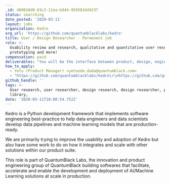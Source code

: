 ```yaml
---
_id: 409010d0-63c2-11ea-bd44-959382dd4237
status: searching
date_posted: '2020-03-11'
layout: jobs
organization: Kedro
org_url: 'https://github.com/quantumblacklabs/kedro'
title: User / Design Researcher - Permanent job
role: >-
  Usability review and research, qualitative and quantitative user research,
  prototyping and more!
compensation: paid
deliverables: "You will be the interface between product, design, engineering and users to:\r\n\r\n- Carry out user research, being creative around success tracking, generating wire frames and prototypes in Python\r\n- Produce design documents that explain your ideas, prototype ideas and experiences\r\n- Develop design concepts, wireframes, prototypes, usage scenarios, task analysis, specifications and other UX/UI design deliverables\r\n- Conceptualise original ideas that bring simplicity and user friendliness to complex design challenges\r\n- Evangelise curiosity for the needs of our customers through data driven discovery and design"
how_to_apply:
  - Yetu (Product Manager) <yetunde.dada@quantumblack.com>
  - "https://github.com/quantumblacklabs/kedro\r\nhttps://github.com/quantumblacklabs/kedro-viz\r\nhttps://github.com/quantumblacklabs/kedro-airflow\r\nhttps://github.com/quantumblacklabs/kedro-ui\r\nhttps://www.youtube.com/watch?v=KEdmJ2ADy_M\r\nhttps://medium.com/@QuantumBlack/getting-started-with-kedro-67edcc316f6a\r\nhttps://medium.com/@QuantumBlack/guiding-principles-for-relentless-collaboration-11dd9dce5a5d\r\nhttps://medium.com/@QuantumBlack/weaving-data-stories-and-driving-impact-a-design-led-approach-4ec72e43e70a"
github_handle: ''
tags: >-
  User research, user researcher, design research, design researcher, python,
  library,
date: '2020-03-11T18:00:54.752Z'
---
```

Kedro is a Python development framework that implements software engineering best-practice to help data engineers and data scientists develop data pipelines and machine learning models that are production-ready.

We are primarily trying to improve the usability and adoption of Kedro but also have some work to do on how it integrates and scale with other solutions within our product suite.

This role is part of QuantumBlack Labs, the innovation and product engineering group of QuantumBlack building softwares that facilitate, accelerate and enable the development and deployment of AI/Machine Learning solutions at scale in production.
